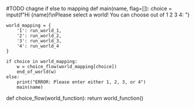 #TODO
chagne if else to mapping
def main(name, flag=[]): 
    choice = input(f"Hi {name}!\nPlease select a world! You can choose out of 1 2 3 4: ")

    world_mapping = {
        '1': run_world_1,
        '2': run_world_2,
        '3': run_world_3,
        '4': run_world_4
    }

    if choice in world_mapping:
        w = choice_flow(world_mapping[choice])
        end_of_world(w)
    else:
        print("ERROR: Please enter either 1, 2, 3, or 4")
        main(name)

def choice_flow(world_function):
    return world_function()
